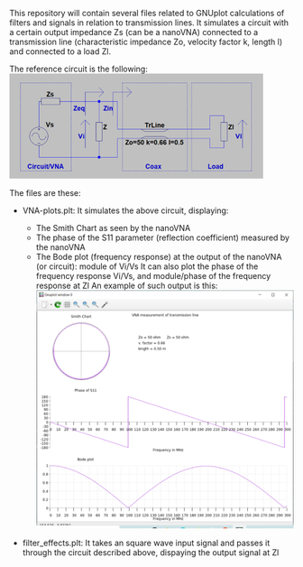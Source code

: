 
This repository will contain several files related to GNUplot calculations of filters and signals in relation to transmission lines.
It simulates a circuit with a certain output impedance Zs (can be a nanoVNA) connected to a transmission line (characteristic impedance Zo, velocity factor k, length l) and connected to a load Zl.

The reference circuit is the following:
[![Circuit](https://github.com/nostromo-1/VNA-plots/blob/main/circuit.png)](https://github.com/nostromo-1/iVNA-plots)

The files are these:
* VNA-plots.plt: It simulates the above circuit, displaying:
  * The Smith Chart as seen by the nanoVNA
  * The phase of the S11 parameter (reflection coefficient) measured by the nanoVNA
  * The Bode plot (frequency response) at the output of the nanoVNA (or circuit): module of Vi/Vs
 It can also plot the phase of the frequency response Vi/Vs, and module/phase of the frequency response at Zl
 An example of such output is this:
 [![Circuit](https://github.com/nostromo-1/VNA-plots/blob/main/coax1.png)](https://github.com/nostromo-1/iVNA-plots)
 

* filter_effects.plt: It takes an square wave input signal and passes it through the circuit described above, dispaying the output signal at Zl

